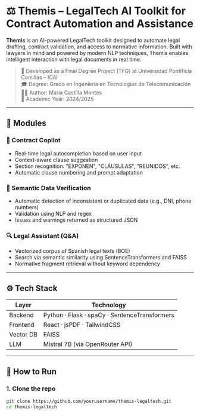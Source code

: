 # ⚖️ Themis – LegalTech AI Toolkit for Contract Automation and Assistance

**Themis** is an AI-powered LegalTech toolkit designed to automate legal drafting, contract validation, and access to normative information. Built with lawyers in mind and powered by modern NLP techniques, Themis enables intelligent interaction with legal documents in real time.

> 🧠 Developed as a Final Degree Project (TFG) at Universidad Pontificia Comillas – ICAI  
> 🎓 Degree: Grado en Ingeniería en Tecnologías de Telecomunicación  
> 👩‍💻 Author: María Castilla Montes  
> 📅 Academic Year: 2024/2025  

---

## 🧰 Modules

### 📄 Contract Copilot
- Real-time legal autocompletion based on user input
- Context-aware clause suggestion
- Section recognition: "EXPONEN", "CLÁUSULAS", "REUNIDOS", etc.
- Automatic clause numbering and prompt adaptation

### 🧪 Semantic Data Verification
- Automatic detection of inconsistent or duplicated data (e.g., DNI, phone numbers)
- Validation using NLP and regex
- Issues and warnings returned as structured JSON

### 🔍 Legal Assistant (Q&A)
- Vectorized corpus of Spanish legal texts (BOE)
- Search via semantic similarity using SentenceTransformers and FAISS
- Normative fragment retrieval without keyword dependency

---

## ⚙️ Tech Stack

| Layer       | Technology                                     |
|-------------|------------------------------------------------|
| Backend     | Python · Flask · spaCy · SentenceTransformers  |
| Frontend    | React · jsPDF · TailwindCSS                    |
| Vector DB   | FAISS                                          |
| LLM         | Mistral 7B (via OpenRouter API)                |

---

## 🚀 How to Run

### 1. Clone the repo
```bash
git clone https://github.com/yourusername/themis-legaltech.git
cd themis-legaltech
